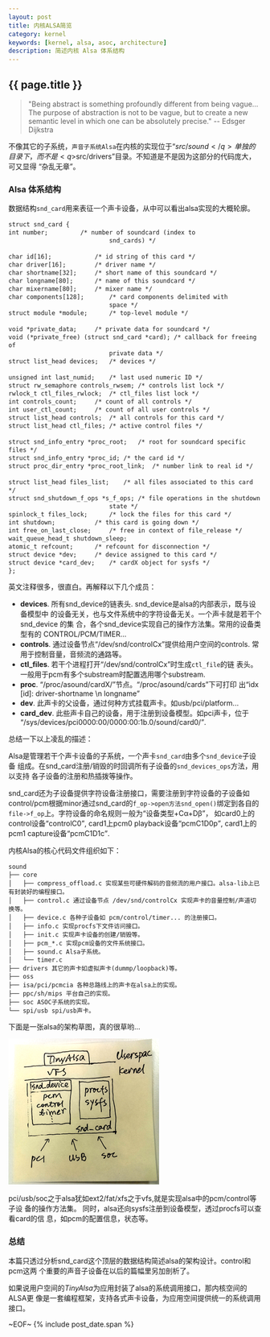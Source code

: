 ```yaml
---
layout: post
title: 内核ALSA简览
category: kernel
keywords: [kernel, alsa, asoc, architecture]
description: 简述内核 Alsa 体系结构
---
```


## {{ page.title }}

> "Being abstract is something profoundly different from being vague… The
> purpose of abstraction is not to be vague, but to create a new semantic
> level in which one can be absolutely precise." -- Edsger Dijkstra

不像其它的子系统，`声音子系统Alsa`在内核的实现位于<q>$src/sound</q>单独的目录
下，而不是<q>$src/drivers</q>目录。不知道是不是因为这部分的代码庞大，可又显得
“杂乱无章”。

### Alsa 体系结构

数据结构`snd_card`用来表征一个声卡设备，从中可以看出alsa实现的大概轮廓。

    struct snd_card {
	int number;			/* number of soundcard (index to
								snd_cards) */

	char id[16];			/* id string of this card */
	char driver[16];		/* driver name */
	char shortname[32];		/* short name of this soundcard */
	char longname[80];		/* name of this soundcard */
	char mixername[80];		/* mixer name */
	char components[128];		/* card components delimited with
								space */
	struct module *module;		/* top-level module */

	void *private_data;		/* private data for soundcard */
	void (*private_free) (struct snd_card *card); /* callback for freeing of
								private data */
	struct list_head devices;	/* devices */

	unsigned int last_numid;	/* last used numeric ID */
	struct rw_semaphore controls_rwsem;	/* controls list lock */
	rwlock_t ctl_files_rwlock;	/* ctl_files list lock */
	int controls_count;		/* count of all controls */
	int user_ctl_count;		/* count of all user controls */
	struct list_head controls;	/* all controls for this card */
	struct list_head ctl_files;	/* active control files */

	struct snd_info_entry *proc_root;	/* root for soundcard specific files */
	struct snd_info_entry *proc_id;	/* the card id */
	struct proc_dir_entry *proc_root_link;	/* number link to real id */

	struct list_head files_list;	/* all files associated to this card */
	struct snd_shutdown_f_ops *s_f_ops; /* file operations in the shutdown
								state */
	spinlock_t files_lock;		/* lock the files for this card */
	int shutdown;			/* this card is going down */
	int free_on_last_close;		/* free in context of file_release */
	wait_queue_head_t shutdown_sleep;
	atomic_t refcount;		/* refcount for disconnection */
	struct device *dev;		/* device assigned to this card */
	struct device *card_dev;	/* cardX object for sysfs */
	};

英文注释很多，很直白。再解释以下几个成员：

- **devices**. 所有snd_device的链表头. snd_device是alsa的内部表示，既与设备模型中
  的设备无关，也与文件系统中的字符设备无关。一个声卡就是若干个snd_device 的集
  合，各个snd_device实现自己的操作方法集。常用的设备类型有的 CONTROL/PCM/TIMER...
- **controls**. 通过设备节点<q>/dev/snd/controlCx</q>提供给用户空间的controls. 常
  用于控制音量，音频流的通路等。
- **ctl_files**. 若干个进程打开<q>/dev/snd/controlCx</q>时生成`ctl_file`的链
  表头。一般用于pcm有多个substream时配置选用哪个substream.
- **proc**. <q>/proc/asound/cardX/</q>节点。<q>/proc/asound/cards</q>下可打印
    出<q>idx [id]: driver-shortname \n longname</q>
- **dev**. 此声卡的父设备，通过何种方式挂载声卡。如usb/pci/platform...
- **card_dev**. 此些声卡自己的设备，用于注册到设备模型。如pci声卡，位于
    <q>/sys/devices/pci0000:00/0000:00:1b.0/sound/card0/</q>.

总结一下以上凌乱的描述：

Alsa是管理若干个声卡设备的子系统，一个声卡`snd_card`由多个`snd_device`子设备
组成。在snd_card注册/销毁的时回调所有子设备的`snd_devices_ops`方法，用以支持
各子设备的注册和热插拨等操作。

snd_card还为子设备提供字符设备注册接口，需要注册到字符设备的子设备如
control/pcm根据minor通过snd_card的`f_op->open方法snd_open()`绑定到各自的
`file->f_op`上。字符设备的命名规则一般为<q>设备类型+Cα+Dβ</q>，
如card0上的control设备<q>controlC0</q>,
card1上pcm0 playback设备<q>pcmC1D0p</q>,
card1上的pcm1 capture设备<q>pcmC1D1c</q>.

内核Alsa的核心代码文件组织如下：

    sound
    ├── core
    │   ├── compress_offload.c 实现某些可硬件解码的音频流的用户接口。alsa-lib上已有封装好的编程接口。
    │   ├── control.c 通过设备节点 /dev/snd/controlCx 实现声卡的音量控制/声道切换等。
    │   ├── device.c 各种子设备如 pcm/control/timer... 的注册接口。
    │   ├── info.c 实现procfs下文件访问接口。
    │   ├── init.c 实现声卡设备的创建/销毁等。
    │   ├── pcm_*.c 实现pcm设备的文件系统接口。
    │   ├── sound.c Alsa子系统。
    │   └── timer.c
    ├── drivers 其它的声卡如虚拟声卡(dummp/loopback)等。
    ├── oss
    ├── isa/pci/pcmcia 各种总路线上的声卡在alsa上的实现。
    ├── ppc/sh/mips 平台自己的实现。
    ├── soc ASOC子系统的实现。
    └── spi/usb spi/usb声卡。

下面是一张alsa的架构草图，真的很草哟...

[ ![alsa][alsa_t_image] ][alsa_image]

[alsa_t_image]: /images/thumbnails/alsa_t.png "alsa subsystem"
[alsa_image]: /images/alsa.png "alsa subsystem"


pci/usb/soc之于alsa犹如ext2/fat/xfs之于vfs,就是实现alsa中的pcm/control等子设
备的操作方法集。
同时，alsa还向sysfs注册到设备模型，透过procfs可以查看card的信
息，如pcm的配置信息，状态等。

### 总结

本篇只透过分析snd_card这个顶层的数据结构简述alsa的架构设计。control和pcm这两
个重要的声音子设备在以后的篇幅里另加剖析了。

如果说用户空间的*TinyAlsa*为应用封装了alsa的系统调用接口，那内核空间的ALSA更
像是一套编程框架，支持各式声卡设备，为应用空间提供统一的系统调用接口。

~EOF~ {% include post_date.span %}
